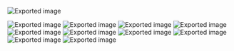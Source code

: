 ![Exported image](Exported%20image%2020250512104256-0.png)

![Exported image](Exported%20image%2020250512104258-1.png) ![Exported image](Exported%20image%2020250512104300-2.png) ![Exported image](Exported%20image%2020250512104305-3.png) ![Exported image](Exported%20image%2020250512104307-4.png) ![Exported image](Exported%20image%2020250512104309-5.png) ![Exported image](Exported%20image%2020250512104311-6.png) ![Exported image](Exported%20image%2020250512104313-7.png) ![Exported image](Exported%20image%2020250512104315-8.png) ![Exported image](Exported%20image%2020250512104317-9.png) ![Exported image](Exported%20image%2020250512104322-10.png)